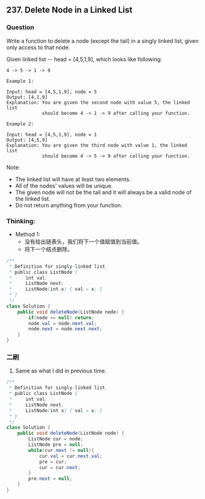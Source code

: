 ## 237. Delete Node in a Linked List

### Question
Write a function to delete a node (except the tail) in a singly linked list, given only access to that node.

Given linked list -- head = [4,5,1,9], which looks like following:

    4 -> 5 -> 1 -> 9

```
Example 1:

Input: head = [4,5,1,9], node = 5
Output: [4,1,9]
Explanation: You are given the second node with value 5, the linked list
             should become 4 -> 1 -> 9 after calling your function.

Example 2:

Input: head = [4,5,1,9], node = 1
Output: [4,5,9]
Explanation: You are given the third node with value 1, the linked list
             should become 4 -> 5 -> 9 after calling your function.
```

Note:
* The linked list will have at least two elements.
* All of the nodes' values will be unique.
* The given node will not be the tail and it will always be a valid node of the linked list.
* Do not return anything from your function.


### Thinking:
* Method 1:
	* 没有给出链表头，我们将下一个值赋值到当前值。
	* 将下一个结点删除。

```Java
/**
 * Definition for singly-linked list.
 * public class ListNode {
 *     int val;
 *     ListNode next;
 *     ListNode(int x) { val = x; }
 * }
 */
class Solution {
    public void deleteNode(ListNode node) {
        if(node == null) return;
        node.val = node.next.val;
        node.next = node.next.next;
    }
}
```

### 二刷
1. Same as what I did in previous time.
```Java
/**
 * Definition for singly-linked list.
 * public class ListNode {
 *     int val;
 *     ListNode next;
 *     ListNode(int x) { val = x; }
 * }
 */
class Solution {
    public void deleteNode(ListNode node) {
        ListNode cur = node;
        ListNode pre = null;
        while(cur.next != null){
            cur.val = cur.next.val;
            pre = cur;
            cur = cur.next;
        }
        pre.next = null;
    }
}
```
